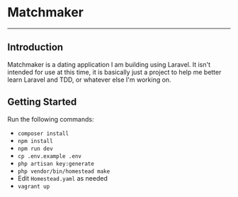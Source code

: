 # Matchmaker

----
## Introduction

Matchmaker is a dating application I am building using Laravel. It isn't intended for use at this time, it is basically just a project to help me better learn Laravel and TDD, or whatever else I'm working on.

## Getting Started

Run the following commands:

* `composer install`
* `npm install`
* `npm run dev`
* `cp .env.example .env`
* `php artisan key:generate`
* `php vendor/bin/homestead make`
* Edit `Homestead.yaml` as needed
* `vagrant up`
